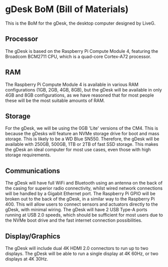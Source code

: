 # gDesk BoM (Bill of Materials)
This is the BoM for the gDesk, the desktop computer designed by LiveG.
## Processor
The gDesk is based on the Raspberry Pi Compute Module 4, featuring the Broadcom BCM2711 CPU, which is a quad-core Cortex-A72 processor.
## RAM
The Raspberry Pi Compute Module 4 is available in various RAM configurations (1GB, 2GB, 4GB, 8GB), but the gDesk will be available in only 4GB and 8GB configurations, as we have reasoned that for most people these will be the most suitable amounts of RAM.
## Storage
For the gDesk, we will be using the 0GB 'Lite' versions of the CM4. This is because the gDesks will feature an NVMe storage drive for boot and mass storage. This is likely to be a WD Blue SN550. Therefore, the gDesk will be available with 250GB, 500GB, 1TB or 2TB of fast SSD storage. This makes the gDesk an ideal computer for most use cases, even those with high storage requirements.
## Communications
The gDesk will have full WiFi and Bluetooth using an antenna on the back of the casing for superior radio connectivity, whilst wired network connections will be handled by a Gigabit Ethernet port. The Raspberry Pi GPIO will be broken out to the back of the gDesk, in a similar way to the Raspberry Pi 400. This will allow users to connect sensors and actuators directly to the gDesk, with minimal wiring. The gDesk will have 2 USB Type-A ports running at USB 2.0 speeds, which should be sufficient for most users due to the NVMe boot drive and the fast internet connection possibilities.
## Display/Graphics
The gDesk will include dual 4K HDMI 2.0 connectors to run up to two displays. The gDesk will be able to run a single display at 4K 60Hz, or two displays at 4K 30Hz.
